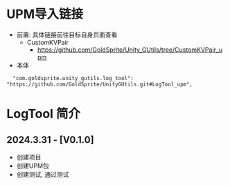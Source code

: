 # UPM导入链接
- 前置: 具体链接前往目标自身页面查看
  - CustomKVPair
    - https://github.com/GoldSprite/Unity_GUtils/tree/CustomKVPair_upm
- 本体
```
  "com.goldsprite.unity_gutils.log_tool": "https://github.com/GoldSprite/UnityGUtils.git#LogTool_upm",
```


# LogTool 简介

## 2024.3.31 - [V0.1.0]
- 创建项目
- 创建UPM包
- 创建测试, 通过测试